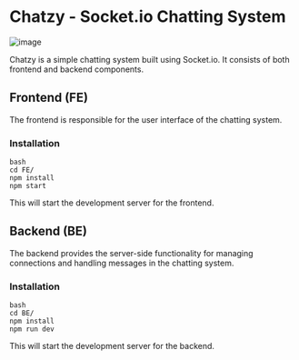 # Chatzy - Socket.io Chatting System
![image](https://github.com/Shashank-9680/socketIO_chat/assets/103242168/6d8eca73-51ef-48fe-9c12-0e2a3fd1d76a)

Chatzy is a simple chatting system built using Socket.io. It consists of both frontend and backend components.

## Frontend (FE)

The frontend is responsible for the user interface of the chatting system.

### Installation

```
bash
cd FE/
npm install
npm start
```

This will start the development server for the frontend.

## Backend (BE)

The backend provides the server-side functionality for managing connections and handling messages in the chatting system.

### Installation

```
bash
cd BE/
npm install
npm run dev
```

This will start the development server for the backend.
